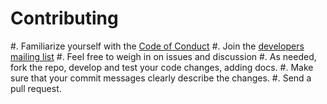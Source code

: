 Contributing
============================

#. Familiarize yourself with the [Code of Conduct](https://github.com/omec/bedevere/blob/master/CODE_OF_CONDUCT.md)
#. Join the [developers mailing list](https://groups.google.com/forum/#!forum/bedevere-dev)
#. Feel free to weigh in on issues and discussion
#. As needed, fork the repo, develop and test your code changes, adding docs.
#. Make sure that your commit messages clearly describe the changes.
#. Send a pull request.
